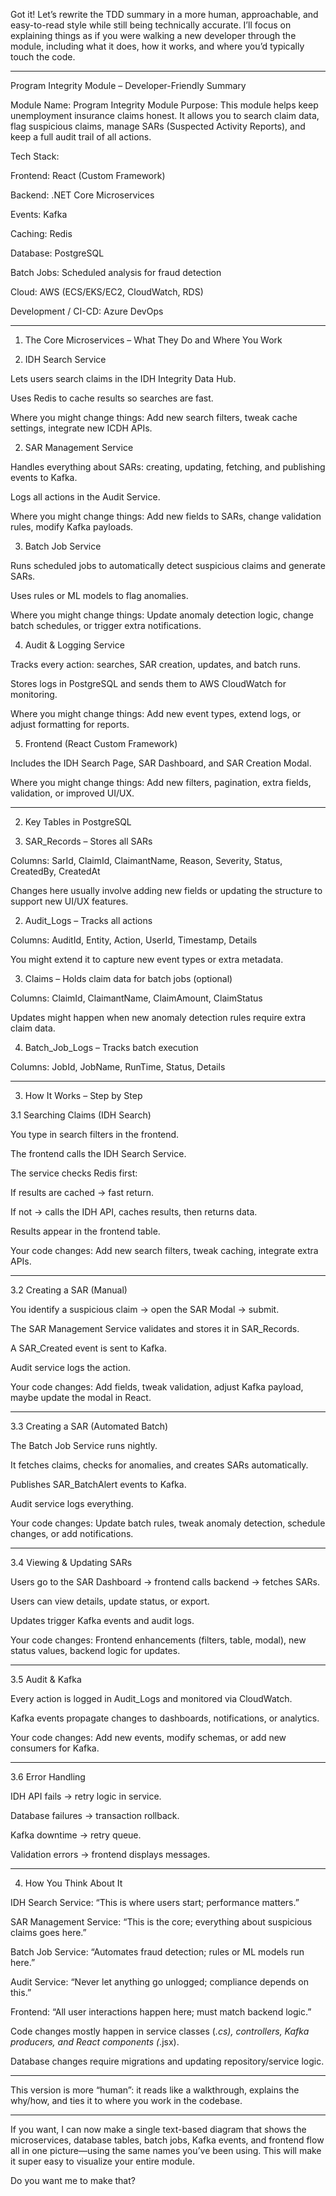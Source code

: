 Got it! Let’s rewrite the TDD summary in a more human, approachable, and easy-to-read style while still being technically accurate. I’ll focus on explaining things as if you were walking a new developer through the module, including what it does, how it works, and where you’d typically touch the code.


---

Program Integrity Module – Developer-Friendly Summary

Module Name: Program Integrity Module
Purpose: This module helps keep unemployment insurance claims honest. It allows you to search claim data, flag suspicious claims, manage SARs (Suspected Activity Reports), and keep a full audit trail of all actions.

Tech Stack:

Frontend: React (Custom Framework)

Backend: .NET Core Microservices

Events: Kafka

Caching: Redis

Database: PostgreSQL

Batch Jobs: Scheduled analysis for fraud detection

Cloud: AWS (ECS/EKS/EC2, CloudWatch, RDS)

Development / CI-CD: Azure DevOps



---

1. The Core Microservices – What They Do and Where You Work

1. IDH Search Service

Lets users search claims in the IDH Integrity Data Hub.

Uses Redis to cache results so searches are fast.

Where you might change things: Add new search filters, tweak cache settings, integrate new ICDH APIs.



2. SAR Management Service

Handles everything about SARs: creating, updating, fetching, and publishing events to Kafka.

Logs all actions in the Audit Service.

Where you might change things: Add new fields to SARs, change validation rules, modify Kafka payloads.



3. Batch Job Service

Runs scheduled jobs to automatically detect suspicious claims and generate SARs.

Uses rules or ML models to flag anomalies.

Where you might change things: Update anomaly detection logic, change batch schedules, or trigger extra notifications.



4. Audit & Logging Service

Tracks every action: searches, SAR creation, updates, and batch runs.

Stores logs in PostgreSQL and sends them to AWS CloudWatch for monitoring.

Where you might change things: Add new event types, extend logs, or adjust formatting for reports.



5. Frontend (React Custom Framework)

Includes the IDH Search Page, SAR Dashboard, and SAR Creation Modal.

Where you might change things: Add new filters, pagination, extra fields, validation, or improved UI/UX.





---

2. Key Tables in PostgreSQL

1. SAR_Records – Stores all SARs

Columns: SarId, ClaimId, ClaimantName, Reason, Severity, Status, CreatedBy, CreatedAt

Changes here usually involve adding new fields or updating the structure to support new UI/UX features.



2. Audit_Logs – Tracks all actions

Columns: AuditId, Entity, Action, UserId, Timestamp, Details

You might extend it to capture new event types or extra metadata.



3. Claims – Holds claim data for batch jobs (optional)

Columns: ClaimId, ClaimantName, ClaimAmount, ClaimStatus

Updates might happen when new anomaly detection rules require extra claim data.



4. Batch_Job_Logs – Tracks batch execution

Columns: JobId, JobName, RunTime, Status, Details





---

3. How It Works – Step by Step

3.1 Searching Claims (IDH Search)

You type in search filters in the frontend.

The frontend calls the IDH Search Service.

The service checks Redis first:

If results are cached → fast return.

If not → calls the IDH API, caches results, then returns data.


Results appear in the frontend table.

Your code changes: Add new search filters, tweak caching, integrate extra APIs.



---

3.2 Creating a SAR (Manual)

You identify a suspicious claim → open the SAR Modal → submit.

The SAR Management Service validates and stores it in SAR_Records.

A SAR_Created event is sent to Kafka.

Audit service logs the action.

Your code changes: Add fields, tweak validation, adjust Kafka payload, maybe update the modal in React.



---

3.3 Creating a SAR (Automated Batch)

The Batch Job Service runs nightly.

It fetches claims, checks for anomalies, and creates SARs automatically.

Publishes SAR_BatchAlert events to Kafka.

Audit service logs everything.

Your code changes: Update batch rules, tweak anomaly detection, schedule changes, or add notifications.



---

3.4 Viewing & Updating SARs

Users go to the SAR Dashboard → frontend calls backend → fetches SARs.

Users can view details, update status, or export.

Updates trigger Kafka events and audit logs.

Your code changes: Frontend enhancements (filters, table, modal), new status values, backend logic for updates.



---

3.5 Audit & Kafka

Every action is logged in Audit_Logs and monitored via CloudWatch.

Kafka events propagate changes to dashboards, notifications, or analytics.

Your code changes: Add new events, modify schemas, or add new consumers for Kafka.



---

3.6 Error Handling

IDH API fails → retry logic in service.

Database failures → transaction rollback.

Kafka downtime → retry queue.

Validation errors → frontend displays messages.



---

4. How You Think About It

IDH Search Service: “This is where users start; performance matters.”

SAR Management Service: “This is the core; everything about suspicious claims goes here.”

Batch Job Service: “Automates fraud detection; rules or ML models run here.”

Audit Service: “Never let anything go unlogged; compliance depends on this.”

Frontend: “All user interactions happen here; must match backend logic.”

Code changes mostly happen in service classes (*.cs), controllers, Kafka producers, and React components (*.jsx).

Database changes require migrations and updating repository/service logic.



---

This version is more “human”: it reads like a walkthrough, explains the why/how, and ties it to where you work in the codebase.


---

If you want, I can now make a single text-based diagram that shows the microservices, database tables, batch jobs, Kafka events, and frontend flow all in one picture—using the same names you’ve been using. This will make it super easy to visualize your entire module.

Do you want me to make that?

